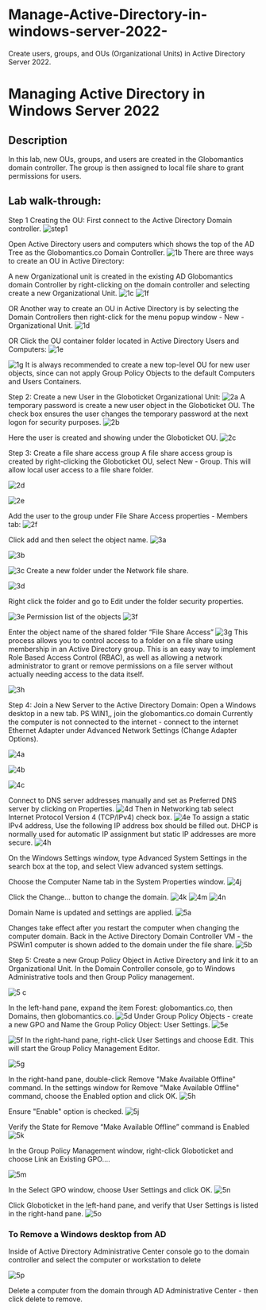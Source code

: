 # Manage-Active-Directory-in-windows-server-2022-
Create users, groups, and OUs (Organizational Units) in Active Directory Server 2022.

<h1>Managing Active Directory in Windows Server 2022 </h1>

<h2>Description</h2>
In this lab, new OUs, groups, and users are created in the Globomantics domain controller. 
The group is then assigned to local file share to grant permissions for users.

<h2>Lab walk-through:</h2>

Step 1 Creating the OU:
First connect to the Active Directory Domain controller.
![step1](https://github.com/brireyn/Manage-Active-Directory-in-windows-server-2022-/assets/96150916/ea929121-e01b-4202-9acc-951b33e00aa3)

Open Active Directory users and computers which shows the top of the AD Tree as the Globomantics.co Domain Controller.
![1b](https://github.com/brireyn/Manage-Active-Directory-in-windows-server-2022-/assets/96150916/9fee3cb6-e4f5-4240-9544-568ed0a80dfd)
There are three ways to create an OU in Active Directory:

A new Organizational unit is created in the existing AD Globomantics domain Controller by right-clicking on the domain controller and selecting create a new Organizational Unit.
![1c](https://github.com/brireyn/Manage-Active-Directory-in-windows-server-2022-/assets/96150916/7477115d-0dff-46d1-8962-186073327985)
![1f](https://github.com/brireyn/Manage-Active-Directory-in-windows-server-2022-/assets/96150916/c024e58e-0f0b-4dbe-b8e6-3afba36d1134)

OR 
Another way to create an OU in Active Directory is by selecting the Domain Controllers then right-click for the menu popup window - New - Organizational Unit. 
![1d](https://github.com/brireyn/Manage-Active-Directory-in-windows-server-2022-/assets/96150916/fd685d22-4d62-4c4a-997e-de418d3e06e0)

OR 
Click the OU container folder located in Active Directory Users and Computers:
![1e](https://github.com/brireyn/Manage-Active-Directory-in-windows-server-2022-/assets/96150916/cd383c10-4b87-4332-8131-dc58ac612237)

![1g](https://github.com/brireyn/Manage-Active-Directory-in-windows-server-2022-/assets/96150916/e5af1797-5ed7-4db3-8c26-de48f8a885f4)
It is always recommended to create a new top-level OU for new user objects, since can not apply Group Policy Objects to the default Computers and Users Containers. 

Step 2: Create a new User in the Globoticket Organizational Unit:
![2a](https://github.com/brireyn/Manage-Active-Directory-in-windows-server-2022-/assets/96150916/a424dc82-206a-4179-8c9a-bbe5d6b5a97c)
A temporary password is create a new user object in the Globoticket OU. The check box ensures the user changes the temporary password at the next logon for security purposes.
![2b](https://github.com/brireyn/Manage-Active-Directory-in-windows-server-2022-/assets/96150916/5dd6c707-36ef-4cbc-8273-02e5eb7a9442)

Here the user is created and showing under the Globoticket OU. 
![2c](https://github.com/brireyn/Manage-Active-Directory-in-windows-server-2022-/assets/96150916/54fe833c-b349-4fb1-a31d-f902fca22032)

Step 3: Create a file share access group 
A file share access group is created by right-clicking the Globoticket OU, select New - Group. This will allow local user access to a file share folder. 

![2d](https://github.com/brireyn/Manage-Active-Directory-in-windows-server-2022-/assets/96150916/f388c399-a46e-458f-b80f-d5f9fd1a79fc)


![2e](https://github.com/brireyn/Manage-Active-Directory-in-windows-server-2022-/assets/96150916/3720d29f-641c-4f8d-8327-f83fdb7df653)

Add the user to the group under File Share Access properties - Members tab:
![2f](https://github.com/brireyn/Manage-Active-Directory-in-windows-server-2022-/assets/96150916/6b65c762-f579-47e7-9213-129b968ec0ff)

Click add and then select the object name.
![3a](https://github.com/brireyn/Manage-Active-Directory-in-windows-server-2022-/assets/96150916/fa87c8d8-9008-41cf-baf1-d29ad14b23a9)

![3b](https://github.com/brireyn/Manage-Active-Directory-in-windows-server-2022-/assets/96150916/3dacd5c1-d667-44ec-835e-84cdec3f6b43)

![3c](https://github.com/brireyn/Manage-Active-Directory-in-windows-server-2022-/assets/96150916/04f2bee3-d130-44b4-8bb0-6f2d20c5ac11)
Create a new folder under the Network file share.

![3d](https://github.com/brireyn/Manage-Active-Directory-in-windows-server-2022-/assets/96150916/6b6affff-7072-4213-96cc-7f9660db0dd3)

Right click the folder and go to Edit under the folder security properties. 

![3e](https://github.com/brireyn/Manage-Active-Directory-in-windows-server-2022-/assets/96150916/5d69d900-3297-493b-90d8-bfef63250c38)
Permission list of the objects 
![3f](https://github.com/brireyn/Manage-Active-Directory-in-windows-server-2022-/assets/96150916/1762f54b-e215-4feb-a71f-3cf6d472a216)

Enter the object name of the shared folder “File Share Access”
![3g](https://github.com/brireyn/Manage-Active-Directory-in-windows-server-2022-/assets/96150916/6bf4ca3e-514f-4c80-81ec-7ace3d5154a6)
This process allows you to control access to a folder on a file share using membership in an Active Directory group. This is an easy way to implement Role Based Access Control (RBAC), as well as allowing a network administrator to grant or remove permissions on a file server without actually needing access to the data itself.

![3h](https://github.com/brireyn/Manage-Active-Directory-in-windows-server-2022-/assets/96150916/24d82465-c5f4-4599-9f3b-8e4e890c4530)

Step 4: Join a New Server to the Active Directory Domain:
Open a Windows desktop in a new tab. PS WIN1,, join the globomantics.co domain 
Currently the computer is not connected to the internet - connect to the internet Ethernet Adapter under Advanced Network Settings (Change Adapter Options).

![4a](https://github.com/brireyn/Manage-Active-Directory-in-windows-server-2022-/assets/96150916/144c9635-52ae-47d5-b74f-3650e5984a95)

![4b](https://github.com/brireyn/Manage-Active-Directory-in-windows-server-2022-/assets/96150916/96bdca92-c360-48fe-97a4-8ab53097d61c)

![4c](https://github.com/brireyn/Manage-Active-Directory-in-windows-server-2022-/assets/96150916/be5b2218-e18f-4b44-8e60-34b35471dbb9)

Connect to DNS server addresses manually and set as Preferred DNS server by clicking on Properties. 
![4d](https://github.com/brireyn/Manage-Active-Directory-in-windows-server-2022-/assets/96150916/6ae952fb-1d2b-45d5-82c7-5aacac69c9c4)
Then in Networking tab select Internet Protocol Version 4 (TCP/IPv4) check box. 
![4e](https://github.com/brireyn/Manage-Active-Directory-in-windows-server-2022-/assets/96150916/8ba4dd38-c24e-48e4-b98c-db65c879aea7)
To assign a static IPv4 address, Use the following IP address box should be filled out. DHCP is normally used for automatic IP assignment but static IP addresses are more secure. 
![4h](https://github.com/brireyn/Manage-Active-Directory-in-windows-server-2022-/assets/96150916/d1b619a9-55d2-4b49-ad3b-ce810760a83d)

On the Windows Settings window, type Advanced System Settings in the search box at the top, and select View advanced system settings.

Choose the Computer Name tab in the System Properties window.
![4j](https://github.com/brireyn/Manage-Active-Directory-in-windows-server-2022-/assets/96150916/576b498e-09c1-4ecd-8bd5-f1cc3c624f8e)

Click the Change... button to change the domain. 
![4k](https://github.com/brireyn/Manage-Active-Directory-in-windows-server-2022-/assets/96150916/3daf28c7-9570-48b0-b000-bb3ef5689f5a)
![4m](https://github.com/brireyn/Manage-Active-Directory-in-windows-server-2022-/assets/96150916/4570fdcf-0a69-4d49-8149-fab6e1d345b8)
![4n](https://github.com/brireyn/Manage-Active-Directory-in-windows-server-2022-/assets/96150916/43b494d4-d277-438e-bead-5e44bb7f49ec)

 Domain Name is updated and settings are applied. 
![5a](https://github.com/brireyn/Manage-Active-Directory-in-windows-server-2022-/assets/96150916/cccb6365-91f2-4ee1-9f1c-27ac3d6ea45b)

Changes take effect after you restart the computer when changing the computer domain. 
Back in the Active Directory Domain Controller VM - the PSWin1 computer is shown added to the domain under the file share. 
![5b](https://github.com/brireyn/Manage-Active-Directory-in-windows-server-2022-/assets/96150916/63dbd6c0-d302-4579-8302-0ad1430d6d7b)

Step 5: Create a new Group Policy Object in Active Directory and link it to an Organizational Unit. 
In the Domain Controller console, go to Windows Administrative tools and then Group Policy management. 

![5 c](https://github.com/brireyn/Manage-Active-Directory-in-windows-server-2022-/assets/96150916/5e3c0726-266e-40fc-81b2-7028ed0109e0)

In the left-hand pane, expand the item Forest: globomantics.co, then Domains, then globomantics.co.
![5d](https://github.com/brireyn/Manage-Active-Directory-in-windows-server-2022-/assets/96150916/875263e2-c1e9-4c8e-8641-42f33b4e98c2)
Under Group Policy Objects - create a new GPO and Name the Group Policy Object: User Settings.
![5e](https://github.com/brireyn/Manage-Active-Directory-in-windows-server-2022-/assets/96150916/758540f5-d04f-4640-88c0-6f9c5d7d9175)

![5f](https://github.com/brireyn/Manage-Active-Directory-in-windows-server-2022-/assets/96150916/dc18aa68-daec-4f71-a533-b078709a7def)
In the right-hand pane, right-click User Settings and choose Edit. This will start the Group Policy Management Editor.

![5g](https://github.com/brireyn/Manage-Active-Directory-in-windows-server-2022-/assets/96150916/9eae28c1-edb5-49f0-878b-92ed5bafff08)

In the right-hand pane, double-click Remove "Make Available Offline" command.
In the settings window for Remove "Make Available Offline" command, choose the Enabled option and click OK. 
![5h](https://github.com/brireyn/Manage-Active-Directory-in-windows-server-2022-/assets/96150916/01647f48-584c-4956-b414-730e9c2e0c3b)

Ensure "Enable" option is checked. 
![5j](https://github.com/brireyn/Manage-Active-Directory-in-windows-server-2022-/assets/96150916/016cdd4a-d85f-4919-bd76-c67476e9ffa8)

Verify the State for Remove “Make Available Offline” command is Enabled 
![5k](https://github.com/brireyn/Manage-Active-Directory-in-windows-server-2022-/assets/96150916/0231ca92-1138-42d5-8a17-5fcb3df6af70)

In the Group Policy Management window, right-click Globoticket and choose Link an Existing GPO....

![5m](https://github.com/brireyn/Manage-Active-Directory-in-windows-server-2022-/assets/96150916/59c52466-81a6-4cd6-8e04-48938a5bd3f2)

In the Select GPO window, choose User Settings and click OK.
![5n](https://github.com/brireyn/Manage-Active-Directory-in-windows-server-2022-/assets/96150916/3ad784f5-49b7-4bf8-8dcf-69ae038df02b)

Click Globoticket in the left-hand pane, and verify that User Settings is listed in the right-hand pane.
![5o](https://github.com/brireyn/Manage-Active-Directory-in-windows-server-2022-/assets/96150916/c8ef4a31-9001-4e70-88d9-789e334350c1)


<h3>To Remove a Windows desktop from AD </h3>
Inside of Active Directory Administrative Center console go to the domain controller and select the computer or workstation to delete

![5p](https://github.com/brireyn/Manage-Active-Directory-in-windows-server-2022-/assets/96150916/e0443937-a4e3-4e9b-bfe6-6d52879f9fc9)

Delete a computer from the domain through AD Administrative Center - then click delete to remove.



